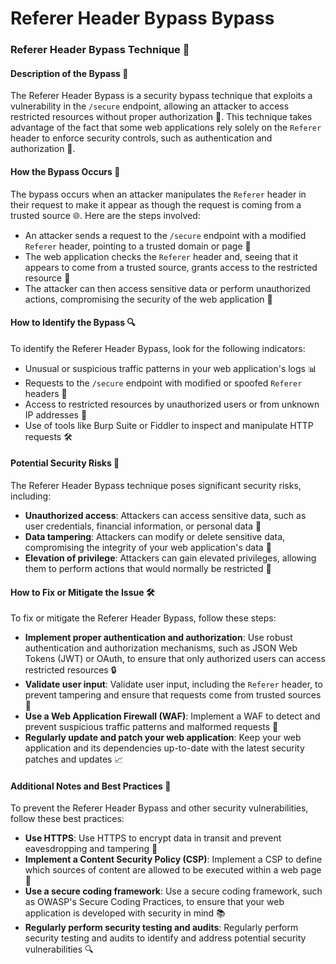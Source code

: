 # Referer Header Bypass Bypass

### Referer Header Bypass Technique 🚨
#### Description of the Bypass 📄
The Referer Header Bypass is a security bypass technique that exploits a vulnerability in the `/secure` endpoint, allowing an attacker to access restricted resources without proper authorization 🤫. This technique takes advantage of the fact that some web applications rely solely on the `Referer` header to enforce security controls, such as authentication and authorization 🚫.

#### How the Bypass Occurs 🤔
The bypass occurs when an attacker manipulates the `Referer` header in their request to make it appear as though the request is coming from a trusted source 🌐. Here are the steps involved:
* An attacker sends a request to the `/secure` endpoint with a modified `Referer` header, pointing to a trusted domain or page 📝
* The web application checks the `Referer` header and, seeing that it appears to come from a trusted source, grants access to the restricted resource 🚪
* The attacker can then access sensitive data or perform unauthorized actions, compromising the security of the web application 🚨

#### How to Identify the Bypass 🔍
To identify the Referer Header Bypass, look for the following indicators:
* Unusual or suspicious traffic patterns in your web application's logs 📊
* Requests to the `/secure` endpoint with modified or spoofed `Referer` headers 📝
* Access to restricted resources by unauthorized users or from unknown IP addresses 🚫
* Use of tools like Burp Suite or Fiddler to inspect and manipulate HTTP requests 🛠️

#### Potential Security Risks 🚨
The Referer Header Bypass technique poses significant security risks, including:
* **Unauthorized access**: Attackers can access sensitive data, such as user credentials, financial information, or personal data 🤫
* **Data tampering**: Attackers can modify or delete sensitive data, compromising the integrity of your web application's data 📝
* **Elevation of privilege**: Attackers can gain elevated privileges, allowing them to perform actions that would normally be restricted 🚀

#### How to Fix or Mitigate the Issue 🛠️
To fix or mitigate the Referer Header Bypass, follow these steps:
* **Implement proper authentication and authorization**: Use robust authentication and authorization mechanisms, such as JSON Web Tokens (JWT) or OAuth, to ensure that only authorized users can access restricted resources 🔒
* **Validate user input**: Validate user input, including the `Referer` header, to prevent tampering and ensure that requests come from trusted sources 📝
* **Use a Web Application Firewall (WAF)**: Implement a WAF to detect and prevent suspicious traffic patterns and malformed requests 🚫
* **Regularly update and patch your web application**: Keep your web application and its dependencies up-to-date with the latest security patches and updates 📈

#### Additional Notes and Best Practices 📝
To prevent the Referer Header Bypass and other security vulnerabilities, follow these best practices:
* **Use HTTPS**: Use HTTPS to encrypt data in transit and prevent eavesdropping and tampering 🚀
* **Implement a Content Security Policy (CSP)**: Implement a CSP to define which sources of content are allowed to be executed within a web page 📄
* **Use a secure coding framework**: Use a secure coding framework, such as OWASP's Secure Coding Practices, to ensure that your web application is developed with security in mind 📚
* **Regularly perform security testing and audits**: Regularly perform security testing and audits to identify and address potential security vulnerabilities 🔍